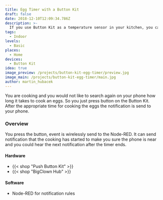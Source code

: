 ```yaml
---
title: Egg Timer with a Button Kit
draft: false
date: 2018-12-10T12:09:34.786Z
description: >-
  If you use Button Kit as a temperature sensor in your kitchen, you can easily add another function on button press, long press or accelerometer shake.
tags:
  - Indoor
levels:
  - Basic
places:
  - Home
devices:
  - Button Kit
idea: true
image_preview: /projects/button-kit-egg-timer/preview.jpg
image_main: /projects/button-kit-egg-timer/main.jpg
author: martin_hubacek
---
```


You are cooking and you would not like to search again on your phone how long it takes to cook an eggs. So you just press button on the Button Kit. After the appropriate time for cooking the eggs the notification is send to your phone.

### Overview

You press the button, event is wirelessly send to the Node-RED. It can send notification that the cooking has started to make you sure the phone is near and you could hear the next notification after the timer ends.

#### Hardware

* {{< shop "Push Button Kit" >}}
* {{< shop "BigClown Hub" >}}

#### Software

* Node-RED for notification rules

